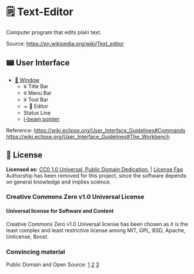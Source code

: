 # 🗒 Text-Editor
 Computer program that edits plain text. 
 
 Source: https://en.wikipedia.org/wiki/Text_editor

## 📟 User Interface 
* [🔳 Window](https://en.wikipedia.org/wiki/Window_(computing))
  * ⩸ Title Bar
  * ⩸ Menu Bar
  * ⩸ Tool Bar
  * ⌯ 📑 Editor
  * Status Line
  * [I-beam pointer](https://www.computerhope.com/jargon/i/ibeam.htm)

Reference: https://wiki.eclipse.org/User_Interface_Guidelines#Commands  
https://wiki.eclipse.org/User_Interface_Guidelines#The_Workbench

## 🔮 License
**Licensed as:** [CC0 1.0 Universal, Public Domain Dedication.](https://creativecommons.org/publicdomain/zero/1.0/?ref=chooser-v1)  | [License Faq](https://wiki.creativecommons.org/wiki/CC0_FAQ)  
Authorship has been removed for this project, since the software depends on general knowledge and implies science.
### Creative Commons Zero v1.0 Universal License 
#### Universal license for Software and Content
Creative Commons Zero v1.0 Universal license has been chosen as it is the least complex and least restrictive license among MIT, GPL, BSD, Apache, Unlicense, Boost.  

### Convincing material   
Public Domain and Open Source: [1](https://opensource.stackexchange.com/questions/4958/why-use-licenses-why-not-release-open-source-code-to-public-domain/4959) [2](https://softwareengineering.stackexchange.com/questions/106157/how-to-release-project-under-public-domain) [3](https://opensource.guide/legal/#which-open-source-license-is-appropriate-for-my-project)


